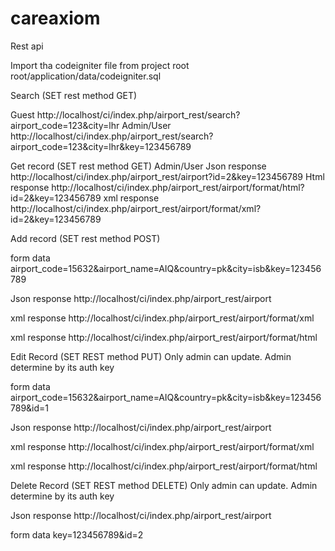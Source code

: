 # careaxiom
Rest api


Import tha codeigniter file from project root
root/application/data/codeigniter.sql


Search (SET rest method  GET)

Guest
http://localhost/ci/index.php/airport_rest/search?airport_code=123&city=lhr
Admin/User
http://localhost/ci/index.php/airport_rest/search?airport_code=123&city=lhr&key=123456789


Get record (SET rest method  GET)
Admin/User
Json response
http://localhost/ci/index.php/airport_rest/airport?id=2&key=123456789
Html response
http://localhost/ci/index.php/airport_rest/airport/format/html?id=2&key=123456789
xml response
http://localhost/ci/index.php/airport_rest/airport/format/xml?id=2&key=123456789




Add record (SET rest method  POST)

form data 
airport_code=15632&airport_name=AIQ&country=pk&city=isb&key=123456789

Json response
http://localhost/ci/index.php/airport_rest/airport

xml response
http://localhost/ci/index.php/airport_rest/airport/format/xml

xml response
http://localhost/ci/index.php/airport_rest/airport/format/html




Edit Record (SET REST method PUT)
Only admin can update. Admin determine by its auth key

form data 
airport_code=15632&airport_name=AIQ&country=pk&city=isb&key=123456789&id=1

Json response
http://localhost/ci/index.php/airport_rest/airport

xml response
http://localhost/ci/index.php/airport_rest/airport/format/xml

xml response
http://localhost/ci/index.php/airport_rest/airport/format/html


Delete Record (SET REST method DELETE)
Only admin can update. Admin determine by its auth key

Json response
http://localhost/ci/index.php/airport_rest/airport

form data
key=123456789&id=2



